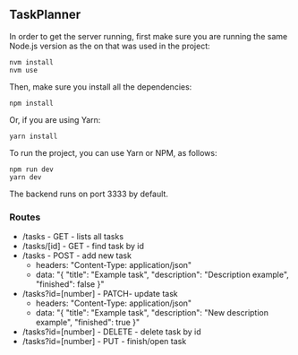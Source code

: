 ## TaskPlanner

In order to get the server running, first make sure you are running the same Node.js version as the on that was used in the project:

    nvm install
    nvm use

Then, make sure you install all the dependencies:

    npm install

Or, if you are using Yarn:

    yarn install

To run the project, you can use Yarn or NPM, as follows:

    npm run dev
    yarn dev

The backend runs on port 3333 by default.

### Routes

 - /tasks - GET - lists all tasks
 - /tasks/[id] - GET - find task by id
 - /tasks - POST - add new task
	- headers: "Content-Type: application/json"
	- data: "{
				"title": "Example task",
				"description": "Description example",
				"finished": false
		}"
-	/tasks?id=[number] - PATCH- update task
	- headers: "Content-Type: application/json"
	- data: "{
				"title": "Example task",
				"description": "New description example",
				"finished": true
		}"
- /tasks?id=[number] - DELETE - delete task by id
- /tasks?id=[number] - PUT - finish/open task
